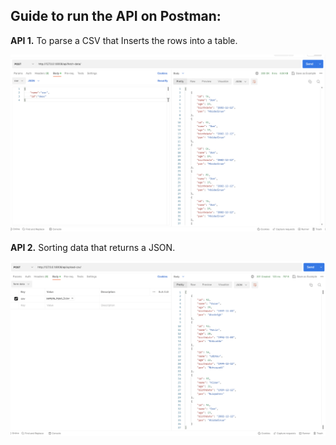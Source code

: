 ## Guide to run the API on Postman:

**API 1.** To parse a CSV that Inserts the rows into a table.

![Postman Screenshot 1](https://github.com/varunishad/API_project/blob/main/api1_ss.png?raw=true)

**API 2.** Sorting data that returns a JSON.

![Postman Screenshot 2](https://github.com/varunishad/API_project/blob/main/api2_ss.png?raw=true)


